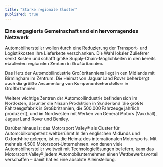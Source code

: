 ```yaml
---
title: "Starke regionale Cluster"
published: true
---
```


### Eine engagierte Gemeinschaft und ein hervorragendes Netzwerk

Automobilhersteller wollen durch eine Reduzierung der Transport- und Logistikkosten ihre Lieferkette verschlanken. Die Wahl lokaler Zulieferer senkt Kosten und schafft große Supply-Chain-Möglichkeiten in den bereits etablierten regionalen Zentren in Großbritannien.

Das Herz der Automobilindustrie Großbritanniens liegt in den Midlands mit Birmingham im Zentrum. Die Heimat von Jaguar Land Rover beherbergt auch die größte Ansammlung von Komponentenherstellern in Großbritannien.

Weitere wichtige Zentren der Automobilindustrie befinden sich im Nordosten, darunter die Nissan Produktion in Sunderland (die größte Fahrzeugsfabrik in Großbritannien, die 500.000 Fahrzeuge jährlich produziert), und im Nordwesten mit Werken von General Motors (Vauxhall), Jaguar Land Rover und Bentley.

Darüber hinaus ist das Motorsport Valley® als Cluster für Automobilkompetenz weltberühmt.In den englischen Midlands und Oxfordshire gelegen, ist es die Heimat des internationalen Motorsports. Mit mehr als 4.500 Motorsport-Unternehmen, von denen viele Automobilhersteller weltweit mit Technologielösungen beliefern, kann das Motorsport Valley® jedem Automobilunternehmen einen Wettbewerbsvorteil verschaffen – damit hat es eine absolute Alleinstellung.
